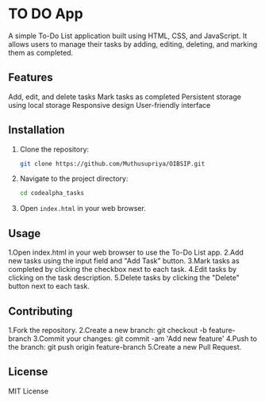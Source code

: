 # TO DO App
A simple To-Do List application built using HTML, CSS, and JavaScript. It allows users to manage their tasks by adding, editing, deleting, and marking them as completed.

## Features
Add, edit, and delete tasks
Mark tasks as completed
Persistent storage using local storage
Responsive design
User-friendly interface

## Installation
1. Clone the repository:
    ```bash
    git clone https://github.com/Muthusupriya/OIBSIP.git
    ```

2. Navigate to the project directory:
    ```bash
    cd codealpha_tasks
    ```

3. Open `index.html` in your web browser.
## Usage
  1.Open index.html in your web browser to use the To-Do List app.
  2.Add new tasks using the input field and "Add Task" button.
  3.Mark tasks as completed by clicking the checkbox next to each task.
  4.Edit tasks by clicking on the task description.
  5.Delete tasks by clicking the "Delete" button next to each task.
## Contributing
  1.Fork the repository.
  2.Create a new branch:
     git checkout -b feature-branch
  3.Commit your changes:
     git commit -am 'Add new feature'
  4.Push to the branch:
     git push origin feature-branch
  5.Create a new Pull Request.

## License
MIT License

